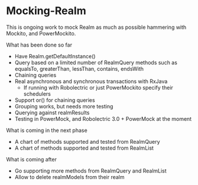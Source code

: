 # Mocking-Realm

This is ongoing work to mock Realm as much as possible hammering with Mockito, and PowerMockito.

What has been done so far
- Have Realm.getDefaultInstance()
- Query based on a limited number of RealmQuery methods such as equalsTo, greaterThan, lessThan, contains, endsWith
- Chaining queries
- Real asynchronous and synchronous transactions with RxJava
    - If running with Robolectric or just PowerMockito specify their schedulers
- Support or() for chaining queries
- Grouping works, but needs more testing
- Querying against realmResults
- Testing in PowerMock, and Robolectric 3.0 + PowerMock at the moment

What is coming in the next phase
- A chart of methods supported and tested from RealmQuery
- A chart of methods supported and tested from RealmList


What is coming after
- Go supporting more methods from RealmQuery and RealmList
- Allow to delete realmModels from their realm
